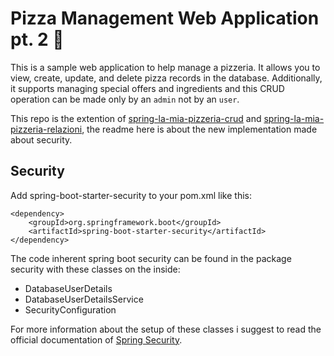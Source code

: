 # Pizza Management Web Application pt. 2  :pizza:

This is a sample web application to help manage a pizzeria. It allows you to view, create, update, and delete pizza records in the database. Additionally, it supports managing special offers and ingredients and this CRUD operation can be made only by an `admin` not by an `user`.

This repo is the extention of [spring-la-mia-pizzeria-crud](https://github.com/RixTerreny/spring-la-mia-pizzeria-crud) and [spring-la-mia-pizzeria-relazioni](https://github.com/RixTerreny/spring-la-mia-pizzeria-relazioni), the readme here is about the new implementation made about security.

## Security
Add spring-boot-starter-security to your pom.xml like this:
```
<dependency>
    <groupId>org.springframework.boot</groupId>
    <artifactId>spring-boot-starter-security</artifactId>
</dependency>
```
The code inherent spring boot security can be found in the package security with these classes on the inside:
- DatabaseUserDetails
- DatabaseUserDetailsService
- SecurityConfiguration

For more information about the setup of these classes i suggest to read the official documentation of [Spring Security](https://docs.spring.io/spring-security/reference/).
